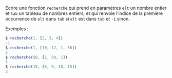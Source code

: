 Écrire une fonction `recherche` qui prend en paramètres `elt` un nombre entier et `tab`
un tableau de nombres entiers, et qui renvoie l’indice de la première occurrence de `elt`
dans `tab` si `elt` est dans `tab` et `-1` sinon.

Exemples :
```js
$ recherche(1, [2, 3, 4])
-1
$ recherche(1, [10, 12, 1, 56])
2
$ recherche(50, [1, 50, 1])
1
$ recherche(15, [8, 9, 10, 15])
3
```